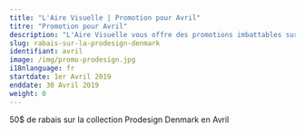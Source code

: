 ```yaml
---
title: "L'Aire Visuelle | Promotion pour Avril"
titre: "Promotion pour Avril"
description: "L'Aire Visuelle vous offre des promotions imbattables sur tous produits de la vue."
slug: rabais-sur-la-prodesign-denmark
identifiant: avril
image: /img/promo-prodesign.jpg
i18nlanguage: fr
startdate: 1er Avril 2019
enddate: 30 Avril 2019
weight: 0
---
```


50$ de rabais sur la collection Prodesign Denmark en Avril
